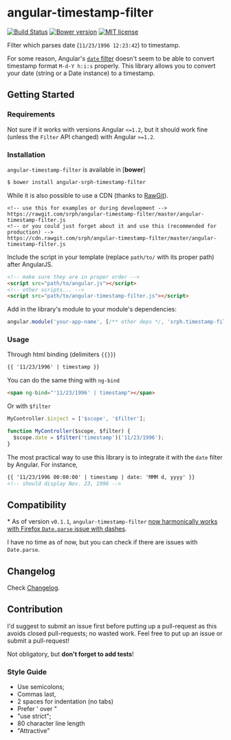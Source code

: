 angular-timestamp-filter
=====

[![Build Status](https://travis-ci.org/srph/angular-timestamp-filter.svg)](https://travis-ci.org/srph/angular-timestamp-filter) [![Bower version](https://badge.fury.io/bo/angular-srph-timestamp-filter.svg)](http://badge.fury.io/bo/angular-srph-timestamp-filter) [![MIT license](http://img.shields.io/badge/license-MIT-brightgreen.svg)](http://opensource.org/licenses/MIT)

Filter which parses date (```11/23/1996 12:23:42```) to timestamp.

For some reason, Angular's [```date``` filter](https://docs.angularjs.org/api/ng/filter/date) doesn't seem to be able to convert timestamp format `M-d-Y h:i:s` properly. This library allows you to convert your date (string or a Date instance) to a timestamp.

## Getting Started

### Requirements

Not sure if it works with versions Angular ```<=1.2```, but it should work fine (unless the ```Filter``` API changed) with Angular ```>=1.2```.

### Installation

```angular-timestamp-filter``` is available in [**bower**]

```bash
$ bower install angular-srph-timestamp-filter
```

While it is also possible to use a CDN (thanks to [RawGit](https://rawgit.com/)).

```
<!-- use this for examples or during development -->
https://rawgit.com/srph/angular-timestamp-filter/master/angular-timestamp-filter.js
<!-- or you could just forget about it and use this (recommended for production) -->
https://cdn.rawgit.com/srph/angular-timestamp-filter/master/angular-timestamp-filter.js
```

Include the script in your template (replace ```path/to/``` with its proper path) after AngularJS.
```html
<!-- make sure they are in proper order -->
<script src="path/to/angular.js"></script>
<!-- other scripts... -->
<script src="path/to/angular-timestamp-filter.js"></script>
```

Add in the library's module to your module's dependencies:

```js
angular.module('your-app-name', [/** other deps */, 'srph.timestamp-filter']);
```

### Usage

Through html binding (delimiters ```{{}}```)
```html
{{ '11/23/1996' | timestamp }}
```

You can do the same thing with ```ng-bind```
```html
<span ng-bind="'11/23/1996' | timestamp"></span>
```

Or with ```$filter```
```js
MyController.$inject = ['$scope', '$filter'];

function MyController($scope, $filter) {
  $scope.date = $filter('timestamp')('11/23/1996');
}
```

The most practical way to use this library is to integrate it with the ```date``` filter by Angular. For instance,

```html
{{ '11/23/1996 00:00:00' | timestamp | date: 'MMM d, yyyy' }}
<!-- should display Nov. 23, 1996 -->
```

## Compatibility

\* As of version `v0.1.1`, `angular-timestamp-filter` [now harmonically works with Firefox `Date.parse` issue with dashes](http://stackoverflow.com/questions/11516332/date-parse-results-in-nan).

I have no time as of now, but you can check if there are issues with ```Date.parse```.

## Changelog

Check [Changelog]().

## Contribution

I'd suggest to submit an issue first before putting up a pull-request as this avoids closed pull-requests; no wasted work. Feel free to put up an issue or submit a pull-request!

Not obligatory, but **don't forget to add tests**!

### Style Guide

- Use semicolons;
- Commas last,
- 2 spaces for indentation (no tabs)
- Prefer ' over "
- "use strict";
- 80 character line length
- "Attractive"
